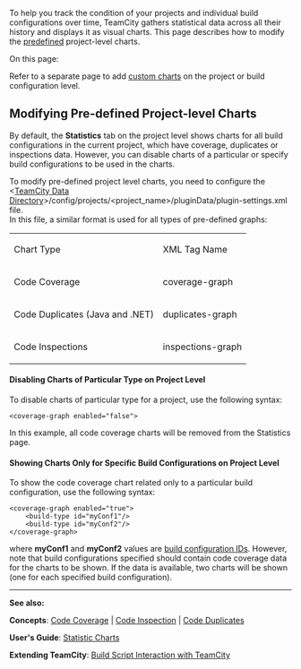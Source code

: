 [//]: # (title: Customizing Statistics Charts)
[//]: # (auxiliary-id: Customizing Statistics Charts)

To help you track the condition of your projects and individual build configurations over time, TeamCity gathers statistical data across all their history and displays it as visual charts. This page describes how to modify the [predefined](statistic-charts.md) project-level charts.

On this page:

 <tag-list of="chapter" mode="tree" depth="4"/>

<note>

Refer to a separate page to add [custom charts](custom-chart.md) on the project or build configuration level.
</note>

## Modifying Pre-defined Project-level Charts

By default, the __Statistics__ tab on the project level shows charts for all build configurations in the current project, which have coverage, duplicates or inspections data. However, you can disable charts of a particular or specify build configurations to be used in the charts.

To modify pre-defined project level charts, you need to configure the \<[TeamCity Data Directory](teamcity-data-directory.md)\>/config/projects/<project_name>/pluginData/plugin-settings.xml file.   
In this file, a similar format is used for all types of pre-defined graphs:

<table><tr>

<td>

Chart Type


</td>

<td>

XML Tag Name


</td></tr><tr>

<td>

Code Coverage


</td>

<td>

coverage-graph


</td></tr><tr>

<td>

Code Duplicates (Java and .NET)


</td>

<td>

duplicates-graph


</td></tr><tr>

<td>

Code Inspections


</td>

<td>

inspections-graph


</td></tr></table>

#### Disabling Charts of Particular Type on Project Level

To disable charts of particular type for a project, use the following syntax:


```Plain Text
<coverage-graph enabled="false">

```



In this example, all code coverage charts will be removed from the Statistics page.

#### Showing Charts Only for Specific Build Configurations on Project Level

To show the code coverage chart related only to a particular build configuration, use the following syntax:


```Plain Text
<coverage-graph enabled="true">
    <build-type id="myConf1"/>
    <build-type id="myConf2"/>
</coverage-graph>

```



where __myConf1__ and __myConf2__ values are [build configuration IDs](configuring-general-settings.md#Build+Configuration+ID). However, note that build configurations specified should contain code coverage data for the charts to be shown. If the data is available, two charts will be shown (one for each specified build configuration).




 __  __

__See also:__



__Concepts__: [Code Coverage](code-coverage.md) | [Code Inspection](code-inspection.md) | [Code Duplicates](code-duplicates.md)      

__User's Guide__: [Statistic Charts](statistic-charts.md)      

__Extending TeamCity__: [Build Script Interaction with TeamCity](build-script-interaction-with-teamcity.md)    
